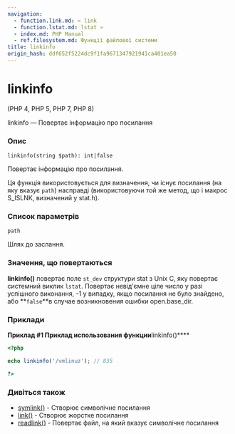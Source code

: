 ```yaml
---
navigation:
  - function.link.md: « link
  - function.lstat.md: lstat »
  - index.md: PHP Manual
  - ref.filesystem.md: Функції файлової системи
title: linkinfo
origin_hash: ddf652f5224dc9f1fa9671347921941ca401ea50
---
```

# linkinfo

(PHP 4, PHP 5, PHP 7, PHP 8)

linkinfo — Повертає інформацію про посилання

### Опис

```methodsynopsis
linkinfo(string $path): int|false
```

Повертає інформацію про посилання.

Ця функція використовується для визначення, чи існує посилання (на яку вказує `path`) насправді (використовуючи той же метод, що і макрос S\_ISLNK, визначений у stat.h).

### Список параметрів

`path`

Шлях до заслання.

### Значення, що повертаються

**linkinfo()** повертає поле `st_dev` структури stat з Unix C, яку повертає системний виклик `lstat`. Повертає невід'ємне ціле число у разі успішного виконання, -1 у випадку, якщо посилання не було знайдено, або \*\*`false`\*\*в случае возникновения ошибки open.base\_dir.

### Приклади

**Приклад #1 Приклад использования функции**linkinfo()\*\*\*\*

```php
<?php

echo linkinfo('/vmlinuz'); // 835

?>
```

### Дивіться також

-   [symlink()](function.symlink.md) \- Створює символічне посилання
-   [link()](function.link.md) \- Створює жорстке посилання
-   [readlink()](function.readlink.md) \- Повертає файл, на який вказує символічне посилання
